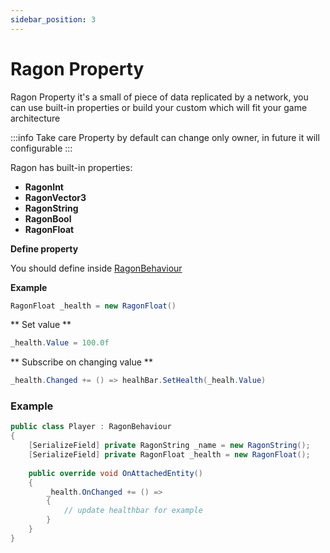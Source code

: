 ```yaml
---
sidebar_position: 3
---
```


# Ragon Property

Ragon Property it's a small of piece of data replicated by a network, you can use built-in properties or build your custom which will fit your game architecture

:::info Take care
Property by default can change only owner, in future it will configurable
:::

Ragon has built-in properties:

- **RagonInt**
- **RagonVector3**
- **RagonString**
- **RagonBool**
- **RagonFloat**

**Define property** 

You should define inside [RagonBehaviour](/docs/unity/components/ragon-behaviour.md)

**Example**
```cs showLineNumbers
RagonFloat _health = new RagonFloat()
```

** Set value **
```cs showLineNumbers
_health.Value = 100.0f
```

** Subscribe on changing value **
```cs showLineNumbers
_health.Changed += () => healhBar.SetHealth(_healh.Value)  
```

### Example
```cs showLineNumbers
public class Player : RagonBehaviour
{
    [SerializeField] private RagonString _name = new RagonString();
    [SerializeField] private RagonFloat _health = new RagonFloat();
    
    public override void OnAttachedEntity()
    {
        _health.OnChanged += () => 
        {
            // update healthbar for example 
        } 
    }
}
```